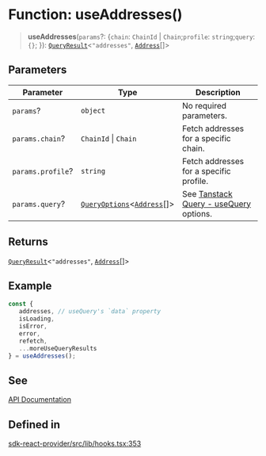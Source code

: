 # Function: useAddresses()

> **useAddresses**(`params`?: \{`chain`: `ChainId` \| `Chain`;`profile`: `string`;`query`: `{}`; \}): [`QueryResult`](/docs/packages/sdk-react-provider/type-aliases/QueryResult.md)\<`"addresses"`, [`Address`](/docs/packages/sdk-react-provider/interfaces/Address.md)[]\>

## Parameters

| Parameter | Type | Description |
| ------ | ------ | ------ |
| `params`? | `object` | No required parameters. |
| `params.chain`? | `ChainId` \| `Chain` | Fetch addresses for a specific chain. |
| `params.profile`? | `string` | Fetch addresses for a specific profile. |
| `params.query`? | [`QueryOptions`](/docs/packages/sdk-react-provider/type-aliases/QueryOptions.md)\<[`Address`](/docs/packages/sdk-react-provider/interfaces/Address.md)[]\> | See [Tanstack Query - useQuery](https://tanstack.com/query/latest/docs/framework/react/reference/useQuery) options. |

## Returns

[`QueryResult`](/docs/packages/sdk-react-provider/type-aliases/QueryResult.md)\<`"addresses"`, [`Address`](/docs/packages/sdk-react-provider/interfaces/Address.md)[]\>

## Example

```ts
const {
   addresses, // useQuery's `data` property
   isLoading,
   isError,
   error,
   refetch,
   ...moreUseQueryResults
} = useAddresses();
```

## See

[API Documentation](https://monerium.dev/api-docs-v2#tag/addresses/operation/addresses)

## Defined in

[sdk-react-provider/src/lib/hooks.tsx:353](https://github.com/monerium/js-monorepo/blob/main/packages/sdk-react-provider/src/lib/hooks.tsx#L353)
